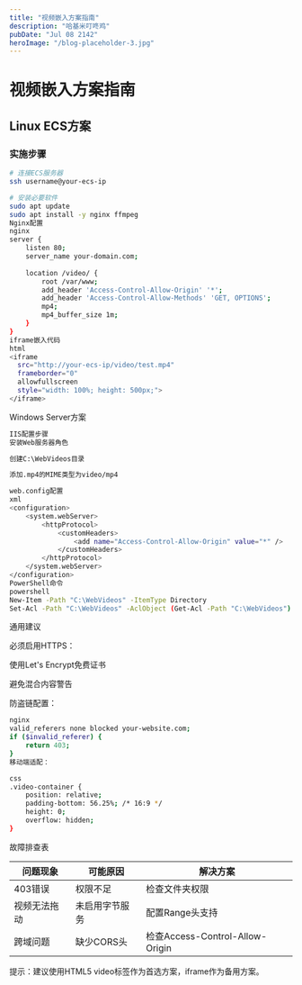 ```yaml
---
title: "视频嵌入方案指南"
description: "哈基米叮咚鸡"
pubDate: "Jul 08 2142"
heroImage: "/blog-placeholder-3.jpg"
---
```


# 视频嵌入方案指南

## Linux ECS方案

### 实施步骤

```bash
# 连接ECS服务器
ssh username@your-ecs-ip

# 安装必要软件
sudo apt update
sudo apt install -y nginx ffmpeg
Nginx配置
nginx
server {
    listen 80;
    server_name your-domain.com;
    
    location /video/ {
        root /var/www;
        add_header 'Access-Control-Allow-Origin' '*';
        add_header 'Access-Control-Allow-Methods' 'GET, OPTIONS';
        mp4;
        mp4_buffer_size 1m;
    }
}
iframe嵌入代码
html
<iframe 
  src="http://your-ecs-ip/video/test.mp4"
  frameborder="0"
  allowfullscreen
  style="width: 100%; height: 500px;">
</iframe>
```
Windows Server方案
```bash
IIS配置步骤
安装Web服务器角色

创建C:\WebVideos目录

添加.mp4的MIME类型为video/mp4

web.config配置
xml
<configuration>
    <system.webServer>
        <httpProtocol>
            <customHeaders>
                <add name="Access-Control-Allow-Origin" value="*" />
            </customHeaders>
        </httpProtocol>
    </system.webServer>
</configuration>
PowerShell命令
powershell
New-Item -Path "C:\WebVideos" -ItemType Directory
Set-Acl -Path "C:\WebVideos" -AclObject (Get-Acl -Path "C:\WebVideos")
```

通用建议

必须启用HTTPS：

使用Let's Encrypt免费证书

避免混合内容警告

防盗链配置：
```bash
nginx
valid_referers none blocked your-website.com;
if ($invalid_referer) {
    return 403;
}
移动端适配：

css
.video-container {
    position: relative;
    padding-bottom: 56.25%; /* 16:9 */
    height: 0;
    overflow: hidden;
}
```
故障排查表

| 问题现象 | 可能原因 | 解决方案 |
|---------|---------|---------|
| 403错误  | 权限不足  | 检查文件夹权限  |
| 视频无法拖动  | 未启用字节服务  | 配置Range头支持  |
| 跨域问题  | 缺少CORS头  | 检查Access-Control-Allow-Origin  |
		
提示：建议使用HTML5 video标签作为首选方案，iframe作为备用方案。
